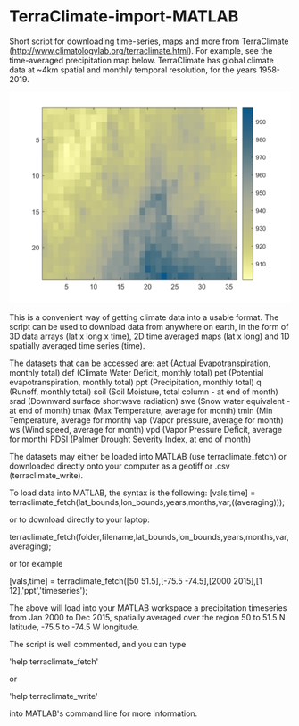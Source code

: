 # TerraClimate-import-MATLAB
Short script for downloading time-series, maps and more from TerraClimate (http://www.climatologylab.org/terraclimate.html). For example, see the time-averaged precipitation map below. TerraClimate has global climate data at ~4km spatial and monthly temporal resolution, for the years 1958-2019.

![Precipitation map](ppt_map.png)

This is a convenient way of getting climate data into a usable format. The script can be used to download data from anywhere on earth, in the form of 3D data arrays (lat x long x time), 2D time averaged maps (lat x long) and 1D spatially averaged time series (time).

The datasets that can be accessed are:
    aet (Actual Evapotranspiration, monthly total)
    def (Climate Water Deficit, monthly total)
    pet (Potential evapotranspiration, monthly total)
    ppt (Precipitation, monthly total)
    q (Runoff, monthly total)
    soil (Soil Moisture, total column - at end of month)
    srad (Downward surface shortwave radiation)
    swe (Snow water equivalent - at end of month)
    tmax (Max Temperature, average for month)
    tmin (Min Temperature, average for month)
    vap (Vapor pressure, average for month)
    ws (Wind speed, average for month)
    vpd (Vapor Pressure Deficit, average for month)
    PDSI (Palmer Drought Severity Index, at end of month)
    
The datasets may either be loaded into MATLAB (use terraclimate_fetch) or downloaded directly onto your computer as a geotiff or .csv (terraclimate_write).

To load data into MATLAB, the syntax is the following:
[vals,time] = terraclimate_fetch(lat_bounds,lon_bounds,years,months,var,((averaging)));

or to download directly to your laptop:

terraclimate_fetch(folder,filename,lat_bounds,lon_bounds,years,months,var,averaging);

or for example

[vals,time] = terraclimate_fetch([50 51.5],[-75.5 -74.5],[2000 2015],[1 12],'ppt','timeseries');
 
 The above will load into your MATLAB workspace a precipitation timeseries from Jan 2000 to Dec
 2015, spatially averaged over the region 50 to 51.5 N latitude, -75.5 to -74.5 W
 longitude.
 
 The script is well commented, and you can type
 
 'help terraclimate_fetch'
 
 or 
 
 'help terraclimate_write'
 
 into MATLAB's command line for more information.
